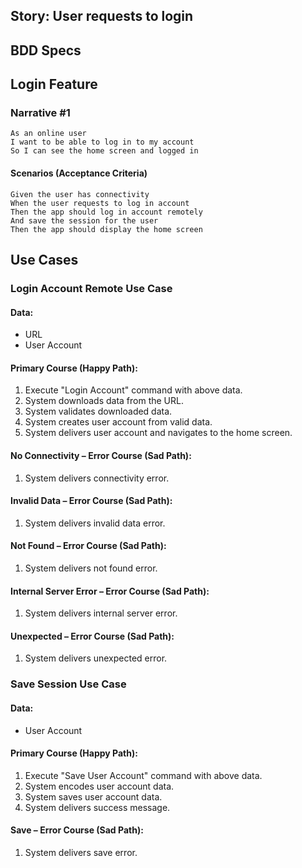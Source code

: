## Story: User requests to login

## BDD Specs

## Login Feature

### Narrative #1

```
As an online user
I want to be able to log in to my account
So I can see the home screen and logged in
```

#### Scenarios (Acceptance Criteria)

```
Given the user has connectivity
When the user requests to log in account
Then the app should log in account remotely
And save the session for the user
Then the app should display the home screen
```

## Use Cases

### Login Account Remote Use Case

#### Data:
- URL
- User Account

#### Primary Course (Happy Path):
1. Execute "Login Account" command with above data.
2. System downloads data from the URL.
3. System validates downloaded data.
4. System creates user account from valid data.
5. System delivers user account and navigates to the home screen.

#### No Connectivity – Error Course (Sad Path):
1. System delivers connectivity error.

#### Invalid Data – Error Course (Sad Path):
1. System delivers invalid data error.

#### Not Found – Error Course (Sad Path):
1. System delivers not found error.

#### Internal Server Error – Error Course (Sad Path):
1. System delivers internal server error.

#### Unexpected – Error Course (Sad Path):
1. System delivers unexpected error.

### Save Session Use Case

#### Data:
- User Account

#### Primary Course (Happy Path):
1. Execute "Save User Account" command with above data.
2. System encodes user account data.
3. System saves user account data.
4. System delivers success message.

#### Save – Error Course (Sad Path):
1. System delivers save error.
